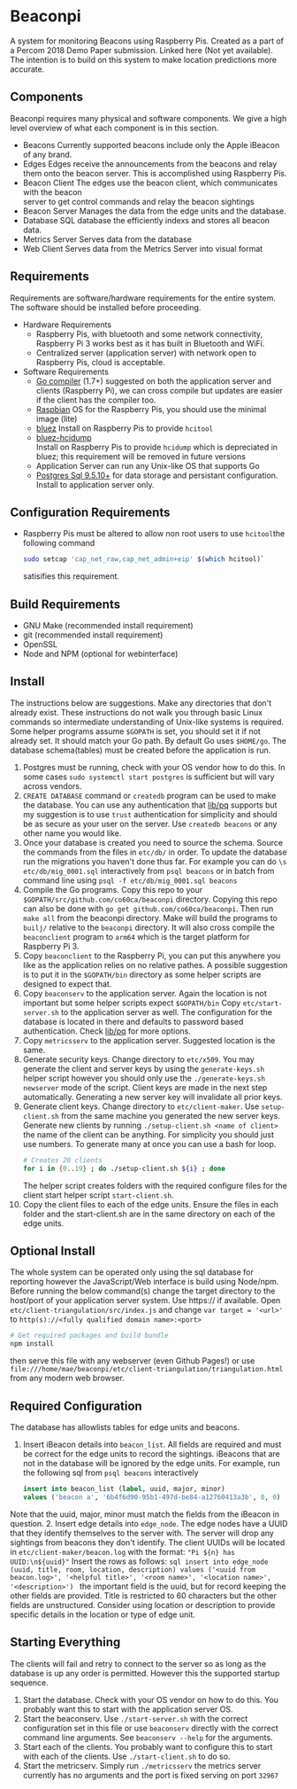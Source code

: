 # Beaconpi
A system for monitoring Beacons using Raspberry Pis. Created as a part of a Percom 2018 Demo Paper submission. Linked here (Not yet available). The intention is to build on this system to make location predictions more accurate.

## Components
Beaconpi requires many physical and software components. We give a high level overview of what each component is in this section.
- Beacons
  Currently supported beacons include only the Apple iBeacon of any brand.
- Edges
  Edges receive the announcements from the beacons and relay them onto the beacon server. This is accomplished using Raspberry Pis.
- Beacon Client
  The edges use the beacon client, which communicates with the beacon  
  server to get control commands and relay the beacon sightings
- Beacon Server
  Manages the data from the edge units and the database.
- Database
  SQL database the efficiently indexs and stores all beacon data.
- Metrics Server
  Serves data from the database
- Web Client
  Serves data from the Metrics Server into visual format

## Requirements
Requirements are software/hardware requirements for the entire system. The software should be installed before proceeding.
- Hardware Requirements
  - Raspberry Pis, with bluetooth and some network connectivity, Raspberry Pi 3 works best as it has built in Bluetooth and WiFi.
  - Centralized server (application server) with network open to Raspberry Pis, cloud is acceptable.
- Software Requirements
  - [Go compiler](https://golang.org/doc/install) (1.7+) suggested on both the application server and clients (Raspberry Pi), we can cross compile but updates are easier if the client has the compiler too.
  - [Raspbian](https://www.raspberrypi.org/downloads/raspbian/) OS for the Raspberry Pis, you should use the minimal image (lite)
  - [bluez](https://packages.debian.org/stretch/bluez) Install on Raspberry Pis to provide `hcitool`
  - [bluez-hcidump](https://packages.debian.org/stretch/bluez-hcidump)  
Install on Raspberry Pis to provide `hcidump` which is depreciated in bluez; this requirement will be removed in future versions
  - Application Server can run any Unix-like OS that supports Go
  - [Postgres Sql 9.5.10+](https://www.postgresql.org/) for data storage and persistant configuration. Install to application server only.


## Configuration Requirements
  - Raspberry Pis must be altered to allow non root users to use `hcitool`the following command  
    ```bash
    sudo setcap 'cap_net_raw,cap_net_admin+eip' $(which hcitool)`
    ```
    satisifies this requirement.

## Build Requirements
  - GNU Make (recommended install requirement)
  - git (recommended install requirement)
  - OpenSSL
  - Node and NPM (optional for webinterface)

## Install
  The instructions below are suggestions. Make any directories that don't already exist. These instructions do not walk you through basic Linux commands so intermediate understanding of Unix-like systems is required. Some helper programs assume `$GOPATH` is set, you should set it if not already set. It should match your Go path. By default Go uses `$HOME/go`. The database schema(tables) must be created before the application is run.
  
1. Postgres must be running, check with your OS vendor how to do this. In some cases `sudo systemctl start postgres` is sufficient but will vary across vendors.
2. `CREATE DATABASE` command or `createdb` program can be used to make the database. You can use any authentication that [lib/pq](https://github.com/lib/pq) supports but my suggestion is to use `trust` authentication for simplicity and should be as secure as your user on the server. Use `createdb beacons` or any other name you would like.
3. Once your database is created you need to source the schema. Source the commands from the files in `etc/db/` in order. To update the database run the migrations you haven't done thus far. For example you can do 
`\s etc/db/mig_0001.sql`
interactively from `psql beacons`
or in batch from command line using 
`psql -f etc/db/mig_0001.sql beacons`
4. Compile the Go programs. Copy this repo to your `$GOPATH/src/github.com/co60ca/beaconpi` directory. Copying this repo can also be done with `go get github.com/co60ca/beaconpi`. Then run `make all` from the beaconpi directory. Make will build the programs to `builj/` relative to the `beaconpi` directory. It will also cross compile the `beaconclient` program to `arm64` which is the target platform for Raspberry Pi 3.
5. Copy `beaconclient` to the Raspberry Pi, you can put this anywhere you like as the application relies on no relative pathes. A possible suggestion is to put it in the `$GOPATH/bin` directory as some helper scripts are designed to expect that.
6. Copy `beaconserv` to the application server. Again the location is not important but some helper scripts expect `$GOPATH/bin`
Copy `etc/start-server.sh` to the application server as well. The configuration for the database is located in there and defaults to password based authentication. Check [lib/pq](https://github.com/lib/pq) for more options.
7. Copy `metricsserv` to the application server. Suggested location is the same.
8. Generate security keys. Change directory to `etc/x509`. You may generate the client and server keys by using the `generate-keys.sh` helper script however you should only use the `./generate-keys.sh newserver` mode of the script. Client keys are made in the next step automatically. Generating a new server key will invalidate all prior keys.
9. Generate client keys. Change directory to `etc/client-maker`. Use `setup-client.sh` from the same machine you generated the new server keys. Generate new clients by running `./setup-client.sh <name of client>` the name of the client can be anything. For simplicity you should just use numbers. To generate many at once you can use a bash for loop.
    ```bash
    # Creates 20 clients
    for i in {0..19} ; do ./setup-client.sh ${i} ; done
    ```
    The helper script creates folders with the required configure files for the client start helper script `start-client.sh`.
10. Copy the client files to each of the edge units. Ensure the files in each folder and the start-client.sh are in the same directory on each of the edge units.
## Optional Install
The whole system can be operated only using the sql database for reporting however the JavaScript/Web interface is build using Node/npm. Before running the below command(s) change the target directory to the host/port of your application server system. Use https:// if available.
Open `etc/client-triangulation/src/index.js` and change 
`var target = '<url>'`
to 
`http(s)://<fully qualified domain name>:<port>`

```bash
# Get required packages and build bundle
npm install 
```
then serve this file with any webserver (even Github Pages!) or use `file:///home/mae/beaconpi/etc/client-triangulation/triangulation.html` from any modern web browser.
## Required Configuration
The database has allowlists tables for edge units and beacons. 
1. Insert iBeacon details into `beacon_list`. All fields are required and must be correct for the edge units to record the sightings. iBeacons that are not in the database will be ignored by the edge units. For example, run the following sql from `psql beacons` interactively
    ```sql
    insert into beacon_list (label, uuid, major, minor) 
    values ('beacon a', '6b4f6d90-95b1-497d-be84-a12760413a3b', 0, 0)
    ```
Note that the uuid, major, minor must match the fields from the iBeacon in question.
2. Insert edge details into `edge_node`. The edge nodes have a UUID that they identify themselves to the server with. The server will drop any sightings from beacons they don't identify. The client UUIDs will be located in `etc/client-maker/beacon.log` with the format: `"Pi ${n} has UUID:\n${uuid}"`
Insert the rows as follows:
    ```sql
        insert into edge_node (uuid, title, room, location, description)
        values ('<uuid from beacon.log>', '<helpful title>', '<room name>', '<location name>', '<description>')
    ```
    the important field is the uuid, but for record keeping the other fields are provided. Title is restricted to 60 characters but the other fields are unstructured. Consider using location or description to provide specific details in the location or type of edge unit.
## Starting Everything
The clients will fail and retry to connect to the server so as long as the database is up any order is permitted. However this the supported startup sequence.
1. Start the database. Check with your OS vendor on how to do this. You probably want this to start with the application server OS.
2. Start the beaconserv. Use `./start-server.sh` with the correct configuration set in this file or use `beaconserv` directly with the correct command line arguments. See `beaconserv --help` for the arguments.
3. Start each of the clients. You probably want to configure this to start with each of the clients. Use `./start-client.sh` to do so.
4. Start the metricserv. Simply run `./metricsserv` the metrics server currently has no arguments and the port is fixed serving on port `32967`
  
  
  
  
  

